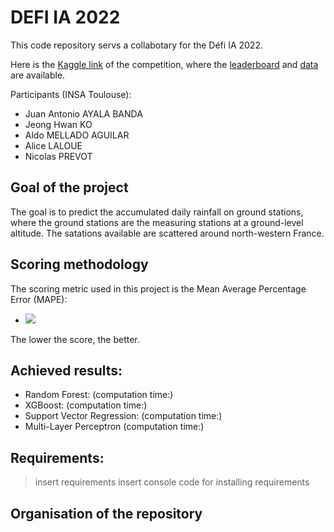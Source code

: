 # DEFI IA 2022

This code repository servs a collabotary for the Défi IA 2022. 

Here is the [Kaggle link](https://www.kaggle.com/c/defi-ia-2022/overview) of the competition, where the [leaderboard](https://www.kaggle.com/c/defi-ia-2022/leaderboard) and [data](https://www.kaggle.com/c/defi-ia-2022/data) are available.

Participants (INSA Toulouse): 
- Juan Antonio AYALA BANDA
- Jeong Hwan KO
- Aldo MELLADO AGUILAR
- Alice LALOUE
- Nicolas PREVOT

## Goal of the project

 The goal is to predict the accumulated daily rainfall on ground stations, where the ground stations are the measuring stations at a ground-level altitude. The satations available are scattered around north-western France. 
 
 ## Scoring methodology
 
 The scoring metric used in this project is the Mean Average Percentage Error (MAPE):
 - <img src="https://render.githubusercontent.com/render/math?math=MAPE = \frac{100}{n}\sum_{i = 1}^{n} \abs{\frac{A_t - F_t}{A_t}}">

 
 The lower the score, the better.
 
 ## Achieved results: 
 - Random Forest: (computation time:)
 - XGBoost: (computation time:)
 - Support Vector Regression: (computation time:)
 - Multi-Layer Perceptron (computation time:)

## Requirements: 

> insert requirements
> insert console code for installing requirements

## Organisation of the repository
